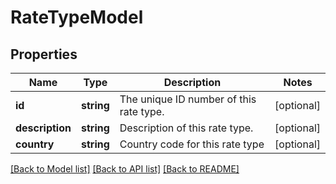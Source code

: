 # RateTypeModel

## Properties
Name | Type | Description | Notes
------------ | ------------- | ------------- | -------------
**id** | **string** | The unique ID number of this rate type. | [optional] 
**description** | **string** | Description of this rate type. | [optional] 
**country** | **string** | Country code for this rate type | [optional] 

[[Back to Model list]](../README.md#documentation-for-models) [[Back to API list]](../README.md#documentation-for-api-endpoints) [[Back to README]](../README.md)


